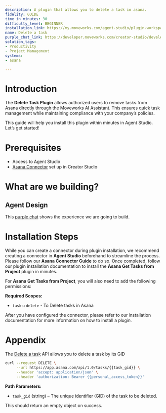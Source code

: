 ```yaml
---
description: A plugin that allows you to delete a task in asana.
fidelity: GUIDE
time_in_minutes: 30
difficulty_level: BEGINNER
installation_link: https://my.moveworks.com/agent-studio/plugin-workspace/plugins?externalAssetId=12b2cf36-e78a-482e-850c-817845fd0a89
name: Delete a task
purple_chat_link: https://developer.moveworks.com/creator-studio/developer-tools/purple-chat-builder/?workspace=%7B%22title%22%3A%22My+Workspace%22%2C%22botSettings%22%3A%7B%22name%22%3A%22%22%2C%22imageUrl%22%3A%22%22%7D%2C%22mocks%22%3A%5B%7B%22id%22%3A8283%2C%22title%22%3A%22New+Mock%22%2C%22transcript%22%3A%7B%22messages%22%3A%5B%7B%22from%22%3A%22USER%22%2C%22text%22%3A%22I+want+to+delete+the+Asana+task+titled+%27Quarterly+Budget+Review%27.%22%7D%2C%7B%22from%22%3A%22ANNOTATION%22%2C%22text%22%3A%22Searches+Asana+for+the+task+%27Quarterly+Budget+Review%27%22%7D%2C%7B%22from%22%3A%22BOT%22%2C%22text%22%3A%22Are+you+sure+you+want+to+delete+the+%27Quarterly+Budget+Review%27+task+in+Asana%3F%22%2C%22cards%22%3A%5B%7B%22buttons%22%3A%5B%7B%22style%22%3A%22PRIMARY%22%2C%22text%22%3A%22Confirm+Deletion%22%7D%5D%7D%5D%7D%5D%2C%22settings%22%3A%7B%22colorStyle%22%3A%22LIGHT%22%2C%22startTime%22%3A%2211%3A43%2BAM%22%2C%22defaultPerson%22%3A%22GWEN%22%2C%22editable%22%3Atrue%2C%22botName%22%3A%22%22%2C%22botImageUrl%22%3A%22%22%7D%7D%7D%5D%7D
solution_tags:
- Productivity
- Project Management
systems:
- asana

---
```

# Introduction

The **Delete Task Plugin** allows authorized users to remove tasks from Asana directly through the Moveworks AI Assistant. This ensures quick task management while maintaining compliance with your company’s policies.

This guide will help you install this plugin within minutes in Agent Studio. Let’s get started!

# Prerequisites

- Access to Agent Studio
- [Asana Connector](https://developer.moveworks.com/creator-studio/resources/connector?id=asana) set up in Creator Studio

# What are we building?

## Agent Design

This [purple chat](https://developer.moveworks.com/creator-studio/developer-tools/purple-chat-builder/?workspace=%7B%22title%22%3A%22My+Workspace%22%2C%22botSettings%22%3A%7B%22name%22%3A%22%22%2C%22imageUrl%22%3A%22%22%7D%2C%22mocks%22%3A%5B%7B%22id%22%3A8283%2C%22title%22%3A%22New+Mock%22%2C%22transcript%22%3A%7B%22messages%22%3A%5B%7B%22from%22%3A%22USER%22%2C%22text%22%3A%22I+want+to+delete+the+Asana+task+titled+%27Quarterly+Budget+Review%27.%22%7D%2C%7B%22from%22%3A%22ANNOTATION%22%2C%22text%22%3A%22Searches+Asana+for+the+task+%27Quarterly+Budget+Review%27%22%7D%2C%7B%22from%22%3A%22BOT%22%2C%22text%22%3A%22Are+you+sure+you+want+to+delete+the+%27Quarterly+Budget+Review%27+task+in+Asana%3F%22%2C%22cards%22%3A%5B%7B%22buttons%22%3A%5B%7B%22style%22%3A%22PRIMARY%22%2C%22text%22%3A%22Confirm+Deletion%22%7D%5D%7D%5D%7D%5D%2C%22settings%22%3A%7B%22colorStyle%22%3A%22LIGHT%22%2C%22startTime%22%3A%2211%3A43%2BAM%22%2C%22defaultPerson%22%3A%22GWEN%22%2C%22editable%22%3Atrue%2C%22botName%22%3A%22%22%2C%22botImageUrl%22%3A%22%22%7D%7D%7D%5D%7D) shows the experience we are going to build.

# Installation Steps

While you can create a connector during plugin installation, we recommend creating a connector in **Agent Studio** beforehand to streamline the process. Please follow our **Asana Connector Guide** to do so. Once completed, follow our plugin installation documentation to install the **Asana Get Tasks from Project** plugin in minutes.

For **Asana Get Tasks from Project**, you will also need to add the following permissions:

**Required Scopes:**

- `tasks:delete` - To Delete tasks in Asana

After you have configured the connector, please refer to our installation documentation for more information on how to install a plugin.

# Appendix

The [Delete a task](https://developers.asana.com/reference/deletetask) API allows you to delete a task by its GID

```bash
curl --request DELETE \
     --url https://app.asana.com/api/1.0/tasks/{{task_gid}} \
     --header 'accept: application/json' \
     --header 'authorization: Bearer {{personal_access_token}}'
```

**Path Parameters:**

- `task_gid` (string) – The unique identifier (GID) of the task to be deleted.

This should return an empty object on success.
